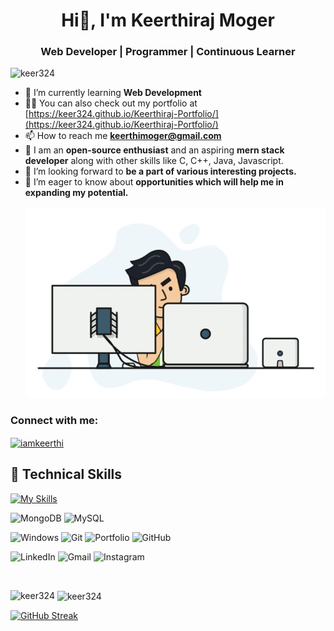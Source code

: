 <h1 align="center"> Hi👋, I'm Keerthiraj Moger</h1>
<h3 align="center"> Web Developer | Programmer | Continuous Learner</h3>
         <p align="left"> <img src="https://komarev.com/ghpvc/?username=keer324&label=Profile%20views&color=0e75b6&style=flat" alt="keer324" /> </p>


  - 🌱 I’m currently learning **Web Development**
  - 👨‍💻 You can also check out my portfolio at [https://keer324.github.io/Keerthiraj-Portfolio/](https://keer324.github.io/Keerthiraj-Portfolio/)
  - 📫 How to reach me **keerthimoger@gmail.com**
  - 🧠 I am an **open-source enthusiast** and an aspiring **mern stack developer** along with other skills like C, C++, Java, Javascript.
  - 👯 I’m looking forward to **be a part of various interesting projects.**
  - 🤝 I’m eager to know about **opportunities which will help me in expanding my potential.**
    <br>
    <br>
     <img alt="GIF" src="https://github.com/Keer324/keer324/blob/main/hadder.gif?raw=true" width="500"/> 

   <h3 align="left">Connect with me:</h3>
   <p align="left">
   <a href="https://www.linkedin.com/in/keerthiraj-moger-1b1777248/" target="blank"><img align="center" src="https://cdn.jsdelivr.net/npm/simple-icons@3.0.1/icons/linkedin.svg" alt="iamkeerthi" 
   height="30" width="40" /></a>

   

    
   ## 💼 Technical Skills


   [![My Skills](https://skillicons.dev/icons?i=c,cpp,java,py,react,nodejs,js,html,css,bootstrap)](https://skillicons.dev)


   ![MongoDB](https://img.shields.io/badge/MongoDB-%234ea94b.svg?style=for-the-badge&logo=mongodb&logoColor=white)
   ![MySQL](https://img.shields.io/badge/mysql-%2300f.svg?style=for-the-badge&logo=mysql&logoColor=white)
    


   ![Windows](https://img.shields.io/badge/Windows-0078D6?style=for-the-badge&logo=windows&logoColor=white)
   ![Git](https://img.shields.io/badge/git-%23F05033.svg?style=for-the-badge&logo=git&logoColor=white)
   ![Portfolio](https://img.shields.io/badge/Portfolio-%23000000.svg?style=for-the-badge&logo=firefox&logoColor=#FF7139)
   ![GitHub](https://img.shields.io/badge/github-%23121011.svg?style=for-the-badge&logo=github&logoColor=white)

   ![LinkedIn](https://img.shields.io/badge/linkedin-%230077B5.svg?style=for-the-badge&logo=linkedin&logoColor=white)
   ![Gmail](https://img.shields.io/badge/Gmail-D14836?style=for-the-badge&logo=gmail&logoColor=white)
   ![Instagram](https://img.shields.io/badge/Instagram-%23E4405F.svg?style=for-the-badge&logo=Instagram&logoColor=white)


   <br>
   <p><img align="left" src="https://github-readme-stats.vercel.app/api/top-langs?username=keer324&show_icons=true&locale=en&layout=compact" alt="keer324" /></p>
   <p>&nbsp;<img align="center" src="https://github-readme-stats.vercel.app/api?username=keer324&show_icons=true&locale=en" alt="keer324" /></p>
   <p><a href="https://git.io/streak-stats"><img src="https://github-readme-streak-stats.herokuapp.com?user=keer324" alt="GitHub Streak" /></a></p

<!--
**Keer324/keer324** is a ✨ _special_ ✨ repository because its `README.md` (this file) appears on your GitHub profile.

Here are some ideas to get you started:

- 🔭 I’m currently working on ...
- 🌱 I’m currently learning ...
- 👯 I’m looking to collaborate on ...
- 🤔 I’m looking for help with ...
- 💬 Ask me about ...
- 📫 How to reach me: ...
- 😄 Pronouns: ...
- ⚡ Fun fact: ...
-->
